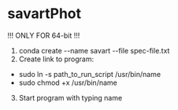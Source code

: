 # savartPhot

!!! ONLY FOR 64-bit !!!
1. conda create --name savart --file spec-file.txt
2. Create link to program:
  * sudo ln -s path_to_run_script /usr/bin/name
  * sudo chmod +x /usr/bin/name
3. Start program with typing name 

